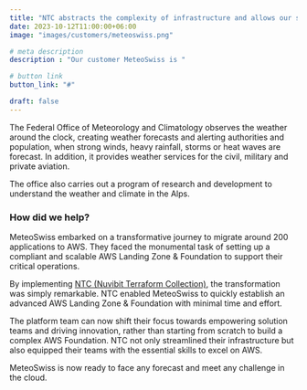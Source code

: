 ```yaml
---
title: "NTC abstracts the complexity of infrastructure and allows our solution teams to focus on delivering business value"
date: 2023-10-12T11:00:00+06:00
image: "images/customers/meteoswiss.png"

# meta description
description : "Our customer MeteoSwiss is "

# button link
button_link: "#"

draft: false
---
```


The Federal Office of Meteorology and Climatology observes the weather around the clock, creating weather forecasts and alerting authorities and population, when strong winds, heavy rainfall, storms or heat waves are forecast. 
In addition, it provides weather services for the civil, military and private aviation. 

The office also carries out a program of research and development to understand the weather and climate in the Alps.

### How did we help?

MeteoSwiss embarked on a transformative journey to migrate around 200 applications to AWS. 
They faced the monumental task of setting up a compliant and scalable AWS Landing Zone & Foundation to support their critical operations.

By implementing [NTC (Nuvibit Terraform Collection)](/solutions/terraform-collection 'What is NTC?'), the transformation was simply remarkable. 
NTC enabled MeteoSwiss to quickly establish an advanced AWS Landing Zone & Foundation with minimal time and effort.

The platform team can now shift their focus towards empowering solution teams and driving innovation, rather than starting from scratch to build a complex AWS Foundation. 
NTC not only streamlined their infrastructure but also equipped their teams with the essential skills to excel on AWS.

MeteoSwiss is now ready to face any forecast and meet any challenge in the cloud.